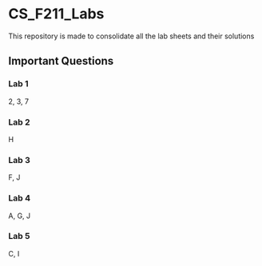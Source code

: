 # CS_F211_Labs
This repository is made to consolidate all the lab sheets and their solutions

## Important Questions

### Lab 1
2, 3, 7

### Lab 2
H

### Lab 3
F, J

### Lab 4
A, G, J

### Lab 5
C, I
